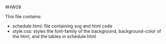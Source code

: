 #HW09

This file contains:
* schedule.html: file containing svg and html code
* style.css: styles the font-family of the background, background-color of the html,
and the tables in schedule.html


